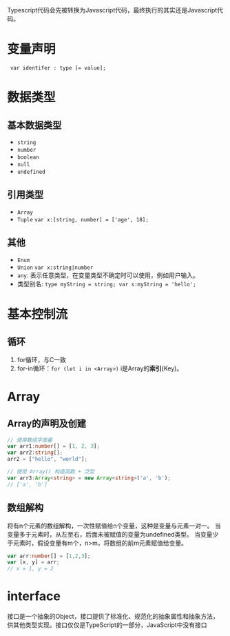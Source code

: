Typescript代码会先被转换为Javascript代码，最终执行的其实还是Javascript代码。
# 变量声明
<code lang="Typescript"> var identifer : type [= value];</code>

# 数据类型
## 基本数据类型
- `string`
- `number`
- `boolean`
- `null`
- `undefined`
## 引用类型
- `Array`
- `Tuple` `var x:[string, number] = ['age', 18];`
## 其他
- `Enum`
- `Union`  `var x:string|number`
- `any`: 表示任意类型，在变量类型不确定时可以使用，例如用户输入。
- 类型别名: `type myString = string; var s:myString = 'hello';`


# 基本控制流
## 循环
1. for循环，与C一致
2. for-in循环：`for (let i in <Array>)` i是Array的**索引**(Key)。
# Array
## Array的声明及创建
```Typescript
// 使用数组字面量
var arr1:number[] = [1, 2, 3];
var arr2:string[];
arr2 = ["hello", "world"];

// 使用 Array() 构造函数 + 泛型
var arr3:Array<string> = new Array<string>('a', 'b');
// ['a', 'b']

```
## 数组解构
将有n个元素的数组解构，一次性赋值给n个变量，这种是变量与元素一对一。
当变量多于元素时，从左至右，后面未被赋值的变量为undefined类型。
当变量少于元素时，假设变量有m个，n>m，将数组的前m元素赋值给变量。
```TypeScript
var arr:number[] = [1,2,3];
var [x, y] = arr;
// x = 1, y = 2
```


# interface
接口是一个抽象的Object，接口提供了标准化、规范化的抽象属性和抽象方法，供其他类型实现。接口仅仅是TypeScript的一部分，JavaScript中没有接口